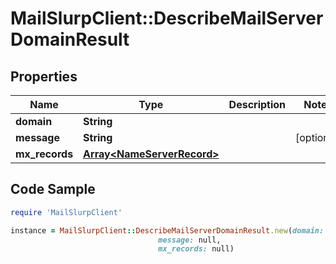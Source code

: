 # MailSlurpClient::DescribeMailServerDomainResult

## Properties

Name | Type | Description | Notes
------------ | ------------- | ------------- | -------------
**domain** | **String** |  | 
**message** | **String** |  | [optional] 
**mx_records** | [**Array&lt;NameServerRecord&gt;**](NameServerRecord.md) |  | 

## Code Sample

```ruby
require 'MailSlurpClient'

instance = MailSlurpClient::DescribeMailServerDomainResult.new(domain: null,
                                 message: null,
                                 mx_records: null)
```


